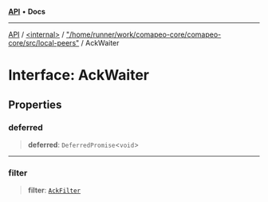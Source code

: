[**API**](../../../../README.md) • **Docs**

***

[API](../../../../README.md) / [\<internal\>](../../../README.md) / ["/home/runner/work/comapeo-core/comapeo-core/src/local-peers"](../README.md) / AckWaiter

# Interface: AckWaiter

## Properties

### deferred

> **deferred**: `DeferredPromise`\<`void`\>

***

### filter

> **filter**: [`AckFilter`](../type-aliases/AckFilter.md)
